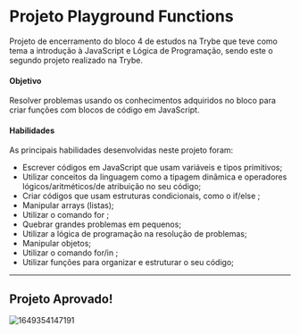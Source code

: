 # Projeto Playground Functions

Projeto de encerramento do bloco 4 de estudos na Trybe que teve como tema a introdução à JavaScript e Lógica de Programação, sendo este o segundo projeto realizado na Trybe.

#### Objetivo

Resolver problemas usando os conhecimentos adquiridos no bloco para criar funções com blocos de código em JavaScript.

#### Habilidades

As principais habilidades desenvolvidas neste projeto foram:

- Escrever códigos em JavaScript que usam variáveis e tipos primitivos;
- Utilizar conceitos da linguagem como a tipagem dinâmica e operadores lógicos/aritméticos/de atribuição no seu código;
- Criar códigos que usam estruturas condicionais, como o if/else ;
- Manipular arrays (listas);
- Utilizar o comando for ;
- Quebrar grandes problemas em pequenos;
- Utilizar a lógica de programação na resolução de problemas;
- Manipular objetos;
- Utilizar o comando for/in ;
- Utilizar funções para organizar e estruturar o seu código;

---

## Projeto Aprovado!

![1649354147191](https://user-images.githubusercontent.com/98956659/165998727-1dcce265-15b7-4f2b-a565-efc8269beef1.jpeg)
